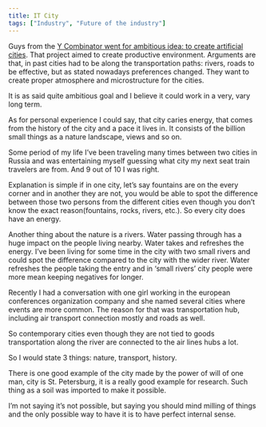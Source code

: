```yaml
---
title: IT City
tags: ["Industry", "Future of the industry"]
---
```


Guys from the [Y Combinator went for ambitious idea: to create artificial cities](http://blog.ycombinator.com/new-cities). That project aimed to create productive environment. Arguments are that, in past cities had to be along the transportation paths: rivers, roads to be effective, but as stated nowadays preferences changed.
They want to create proper atmosphere and microstructure for the cities.

It is as said quite ambitious goal and I believe it could work in a very, vary long term.

As for personal experience I could say, that city caries energy, that comes from the history of the city and a pace it lives in. It consists of the billion small things as a nature landscape, views and so on.

Some period of my life I’ve been traveling many times between two cities in Russia and was entertaining myself guessing what city my next seat train travelers are from. And 9 out of 10 I was right.

Explanation is simple if in one city, let’s say fountains are on the every corner and in another they are not, you would be able to spot the difference between those two persons from the different cities even though you don’t know the exact reason(fountains, rocks, rivers, etc.). So every city does have an energy.

Another thing about the nature is a rivers. Water passing through has a huge impact on the people living nearby. Water takes and refreshes the energy. I’ve been living for some time in the city with two small rivers and could spot the difference compared to the city with the wider river. Water refreshes the people taking the entry and in ‘small rivers’ city people were more mean keeping negatives for longer.

Recently I had a conversation with one girl working in the european conferences organization company and she named several cities where events are more common. The reason for that was transportation hub, including air transport connection mostly and roads as well. 

So contemporary cities even though they are not tied to goods transportation along the river are connected to the air lines hubs a lot.

So I would state 3 things: nature, transport, history. 

There is one good example of the city made by the power of will of one man, city is St. Petersburg, it is a really good example for research. Such thing as a soil was imported to make it possible.

I’m not saying it’s not possible, but saying you should mind milling of things and the only possible way to have it is to have perfect internal sense. 
